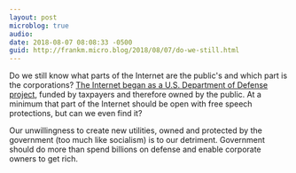 ```yaml
---
layout: post
microblog: true
audio: 
date: 2018-08-07 08:08:33 -0500
guid: http://frankm.micro.blog/2018/08/07/do-we-still.html
---
```

Do we still know what parts of the Internet are the public's and which part is the corporations? [The Internet began as a U.S. Department of Defense project](https://www.history.com/news/who-invented-the-internet), funded by taxpayers and therefore owned by the public. At a minimum that part of the Internet should be open with free speech protections, but can we even find it? 

Our unwillingness to create new utilities, owned and protected by the government (too much like socialism) is to our detriment. Government should do more than spend billions on defense and enable corporate owners to get rich.  
